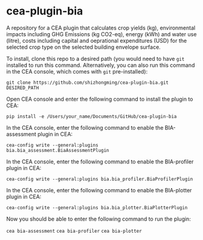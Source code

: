# cea-plugin-bia
A repository for a CEA plugin that calculates crop yields (kg), environmental impacts including GHG Emissions (kg CO2-eq), energy (kWh) and water use (litre), costs including capital and oeprational expenditures (USD) for the selected crop type on the selected building envelope surface.

To install, clone this repo to a desired path (you would need to have `git` installed to run this command. Alternatively, you can also run this command in the CEA console, which comes with `git` pre-installed):

```git clone https://github.com/shizhongming/cea-plugin-bia.git DESIRED_PATH```


Open CEA console and enter the following command to install the plugin to CEA:

```pip install -e /Users/your_name/Documents/GitHub/cea-plugin-bia```


In the CEA console, enter the following command to enable the BIA-assessment plugin in CEA:

```cea-config write --general:plugins bia.bia_assessment.BiaAssessmentPlugin```

In the CEA console, enter the following command to enable the BIA-profiler plugin in CEA:

```cea-config write --general:plugins bia.bia_profiler.BiaProfilerPlugin```

In the CEA console, enter the following command to enable the BIA-plotter plugin in CEA:

```cea-config write --general:plugins bia.bia_plotter.BiaPlotterPlugin```


Now you should be able to enter the following command to run the plugin:

```cea bia-assessment```
```cea bia-profiler```
```cea bia-plotter```
